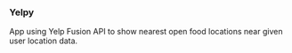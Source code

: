 
### Yelpy

App using Yelp Fusion API to show nearest open food locations near given user location data.


